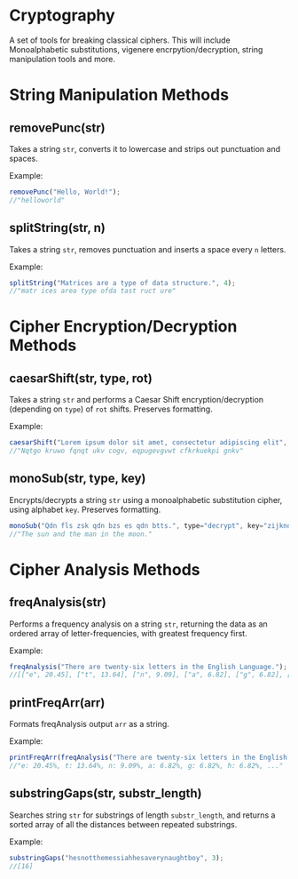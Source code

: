 # Cryptography
A set of tools for breaking classical ciphers. This will include Monoalphabetic substitutions, vigenere encrpytion/decryption, string manipulation tools and more.

String Manipulation Methods
===========================

removePunc(str)
---------------
Takes a string `str`, converts it to lowercase and strips out punctuation and spaces.

Example:
```javascript
removePunc("Hello, World!");
//"helloworld"
```

splitString(str, n)
-------------------
Takes a string `str`, removes punctuation and inserts a space every `n` letters.

Example:
```javascript
splitString("Matrices are a type of data structure.", 4);
//"matr ices area type ofda tast ruct ure"
```

Cipher Encryption/Decryption Methods
====================================

caesarShift(str, type, rot)
---------------------------
Takes a string `str` and performs a Caesar Shift encryption/decryption (depending on `type`) of `rot` shifts. Preserves formatting.

Example:
```javascript
caesarShift("Lorem ipsum dolor sit amet, consectetur adipiscing elit", "encrypt", 2);
//"Nqtgo kruwo fqnqt ukv cogv, eqpugevgvwt cfkrkuekpi gnkv"
```

monoSub(str, type, key)
-----------------------
Encrypts/decrypts a string `str` using a monoalphabetic substitution cipher, using alphabet `key`. Preserves formatting.
```javascript
monoSub("Qdn fls zsk qdn bzs es qdn btts.", type="decrypt", key="zijknopdelmcbstughfqlmryxwav");
//"The sun and the man in the moon."
```

Cipher Analysis Methods
=======================

freqAnalysis(str)
-----------------
Performs a frequency analysis on a string `str`, returning the data as an ordered array of letter-frequencies, with greatest frequency first.

Example:
```javascript
freqAnalysis("There are twenty-six letters in the English Language.");
//[["e", 20.45], ["t", 13.64], ["n", 9.09], ["a", 6.82], ["g", 6.82], ["h", 6.82], ...]
```

printFreqArr(arr)
-----------------
Formats freqAnalysis output `arr` as a string.

Example:
```javascript
printFreqArr(freqAnalysis("There are twenty-six letters in the English Language."));
//"e: 20.45%, t: 13.64%, n: 9.09%, a: 6.82%, g: 6.82%, h: 6.82%, ..."
```

substringGaps(str, substr_length)
------------------------------
Searches string `str` for substrings of length `substr_length`, and returns a sorted array of all the distances between repeated substrings.

Example:
```javascript
substringGaps("hesnotthemessiahhesaverynaughtboy", 3);
//[16]
```
